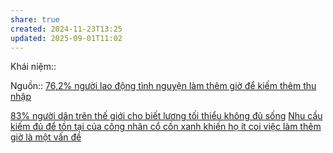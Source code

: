 ```yaml
---
share: true
created: 2024-11-23T13:25
updated: 2025-09-01T11:02
---
```

Khái niệm:: 

Nguồn:: [76,2% người lao động tình nguyện làm thêm giờ để kiếm thêm thu nhập](https://laodong.vn/cong-doan/762-nguoi-lao-dong-tinh-nguyen-lam-them-gio-de-kiem-them-thu-nhap-1263423.ldo)

[83% người dân trên thế giới cho biết lương tối thiểu không đủ sống](./83%25%20ng%C6%B0%E1%BB%9Di%20d%C3%A2n%20tr%C3%AAn%20th%E1%BA%BF%20gi%E1%BB%9Bi%20cho%20bi%E1%BA%BFt%20l%C6%B0%C6%A1ng%20t%E1%BB%91i%20thi%E1%BB%83u%20kh%C3%B4ng%20%C4%91%E1%BB%A7%20s%E1%BB%91ng.md)
[Nhu cầu kiếm đủ để tồn tại của công nhân cổ cồn xanh khiến họ ít coi việc làm thêm giờ là một vấn đề](./C%C3%B4ng%20%C4%91o%C3%A0n/Nhu%20c%E1%BA%A7u%20ki%E1%BA%BFm%20%C4%91%E1%BB%A7%20%C4%91%E1%BB%83%20t%E1%BB%93n%20t%E1%BA%A1i%20c%E1%BB%A7a%20c%C3%B4ng%20nh%C3%A2n%20c%E1%BB%95%20c%E1%BB%93n%20xanh%20khi%E1%BA%BFn%20h%E1%BB%8D%20%C3%ADt%20coi%20vi%E1%BB%87c%20l%C3%A0m%20th%C3%AAm%20gi%E1%BB%9D%20l%C3%A0%20m%E1%BB%99t%20v%E1%BA%A5n%20%C4%91%E1%BB%81.md)

